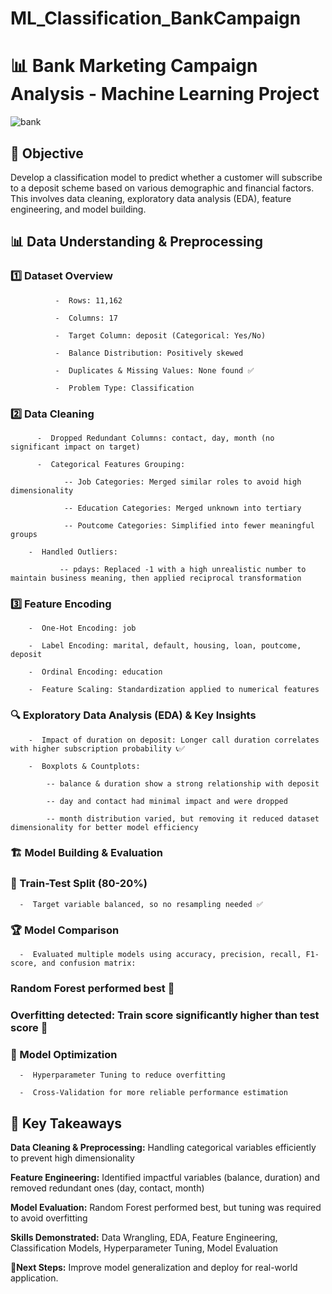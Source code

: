 # ML_Classification_BankCampaign
# 📊 Bank Marketing Campaign Analysis - Machine Learning Project

![bank](https://github.com/user-attachments/assets/57f969f1-c40c-48b2-b4ce-72c72154486c)

## 🎯 Objective

Develop a classification model to predict whether a customer will subscribe to a deposit scheme based on various demographic and financial factors. This involves data cleaning, exploratory data analysis (EDA), feature engineering, and model building.

## 📊 Data Understanding & Preprocessing

 ### 1️⃣ Dataset Overview

              -  Rows: 11,162
                
              -  Columns: 17
                
              -  Target Column: deposit (Categorical: Yes/No)
                
              -  Balance Distribution: Positively skewed
                
              -  Duplicates & Missing Values: None found ✅
                
              -  Problem Type: Classification

          

### 2️⃣ Data Cleaning

          -  Dropped Redundant Columns: contact, day, month (no significant impact on target)

          -  Categorical Features Grouping:

                -- Job Categories: Merged similar roles to avoid high dimensionality

                -- Education Categories: Merged unknown into tertiary

                -- Poutcome Categories: Simplified into fewer meaningful groups

        -  Handled Outliers:

               -- pdays: Replaced -1 with a high unrealistic number to maintain business meaning, then applied reciprocal transformation

### 3️⃣ Feature Encoding

        -  One-Hot Encoding: job

        -  Label Encoding: marital, default, housing, loan, poutcome, deposit

        -  Ordinal Encoding: education

        -  Feature Scaling: Standardization applied to numerical features

### 🔍 Exploratory Data Analysis (EDA) & Key Insights

        -  Impact of duration on deposit: Longer call duration correlates with higher subscription probability 📞✅

        -  Boxplots & Countplots:

            -- balance & duration show a strong relationship with deposit

            -- day and contact had minimal impact and were dropped

            -- month distribution varied, but removing it reduced dataset dimensionality for better model efficiency

### 🏗️ Model Building & Evaluation

### 🔬 Train-Test Split (80-20%)

      -  Target variable balanced, so no resampling needed ✅

### 🏆 Model Comparison

      -  Evaluated multiple models using accuracy, precision, recall, F1-score, and confusion matrix:

### Random Forest performed best 🎯

### Overfitting detected: Train score significantly higher than test score 🔴

### 🔧 Model Optimization

      -  Hyperparameter Tuning to reduce overfitting

      -  Cross-Validation for more reliable performance estimation

## 🚀 Key Takeaways

**Data Cleaning & Preprocessing:** Handling categorical variables efficiently to prevent high dimensionality

**Feature Engineering:** Identified impactful variables (balance, duration) and removed redundant ones (day, contact, month)

**Model Evaluation:** Random Forest performed best, but tuning was required to avoid overfitting

**Skills Demonstrated:** Data Wrangling, EDA, Feature Engineering, Classification Models, Hyperparameter Tuning, Model Evaluation

**📍Next Steps:** Improve model generalization and deploy for real-world application.






